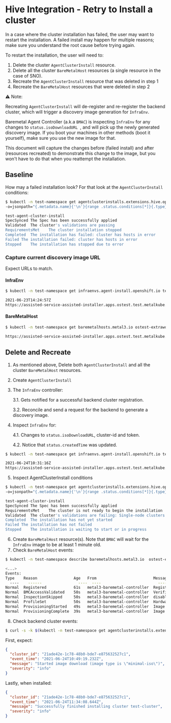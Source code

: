 # Hive Integration - Retry to Install a cluster

In a case where the cluster installation has failed, the user may want to restart the installation.
A failed install may happen for multiple reasons; make sure you understand the root cause before trying again.

To restart the installation, the user will need to:
1. Delete the cluster `AgentClusterInstall` resource.
2. Delete all the cluster `BareMetalHost` resources (a single resource in the case of SNO).
3. Recreate the `AgentClusterInstall` resource that was deleted in step 1
4. Recreate the `BareMetalHost` resources that were deleted in step 2

:warning: Note:

Recreating `AgentClusterInstall` will de-register and re-register the backend cluster, which will trigger a discovery image generation for `InfraEnv`.

Baremetal Agent Controller (a.k.a `BMAC`) is inspecting `InfraEnv` for any changes to `status.isoDownloadURL
`, and will pick up the newly generated discovery image.
If you boot your machines in other methods (boot it yourself), make sure you use the new image for that.

This document will capture the changes before (failed install) and after (resources recreated) to demonstrate this change to the image, but you won't have to do that when you reattempt the installation.


## Baseline
How may a failed installation look?
For that look at the `AgentClusterInstall` conditions:

```bash
$ kubectl -n test-namespace get agentclusterinstalls.extensions.hive.openshift.io test-agent-cluster-install
-o=jsonpath="{.metadata.name}{'\n'}{range .status.conditions[*]}{.type}{'\t'}{.message}{'\n'}"
```

```bash
test-agent-cluster-install
SpecSynced The Spec has been successfully applied
Validated  The cluster's validations are passing
RequirementsMet    The cluster installation stopped
Completed  The installation has failed: cluster has hosts in error
Failed The installation failed: cluster has hosts in error
Stopped    The installation has stopped due to error
```

### Capture current discovery image URL

Expect URLs to match.

#### InfraEnv
```bash
$ kubectl -n test-namespace get infraenvs.agent-install.openshift.io test-infraenv  -o=jsonpath="{.status.createdTime}{'\n'}{.status.isoDownloadURL}{'\n'}"
```
```bash
2021-06-23T14:24:57Z
https://assisted-service-assisted-installer.apps.ostest.test.metalkube.org/api/assisted-install/v1/clusters/2748ddac-0ac9-489b-a38c-ce0d29d22b02/downloads/image?api_key=eyJhbGciOiJFUzI1NiIsInR5cCI6IkpXVCJ9.eyJjbHVzdGVyX2lkIjoiMjc0OGRkYWMtMGFjOS00ODliLWEzOGMtY2UwZDI5ZDIyYjAyIn0.L67oWuxClinXtCiqRcieOS4vAJCFNVztAE_A2TYnBYJawhAox6NfiuxUih2TKwZxbNVCOwLdQXt_5rjYL6Xn5g
```
#### BareMetalHost
```bash
$ kubectl -n test-namespace get baremetalhosts.metal3.io ostest-extraworker-3  -o=jsonpath="{.spec.image.url}{'\n'}"
```
```bash
https://assisted-service-assisted-installer.apps.ostest.test.metalkube.org/api/assisted-install/v1/clusters/2748ddac-0ac9-489b-a38c-ce0d29d22b02/downloads/image?api_key=eyJhbGciOiJFUzI1NiIsInR5cCI6IkpXVCJ9.eyJjbHVzdGVyX2lkIjoiMjc0OGRkYWMtMGFjOS00ODliLWEzOGMtY2UwZDI5ZDIyYjAyIn0.L67oWuxClinXtCiqRcieOS4vAJCFNVztAE_A2TYnBYJawhAox6NfiuxUih2TKwZxbNVCOwLdQXt_5rjYL6Xn5g
```


## Delete and Recreate
1. As mentioned above, Delete both `AgentClusterInstall` and all the cluster `BareMetalHost` resources.
2. Create `AgentClusterInstall`
3. The `InfraEnv` controller:

   3.1. Gets notified for a successful backend cluster registration.

   3.2. Reconcile and send a request for the backend to generate a discovery image.

4. Inspect `InfraEnv` for:

   4.1. Changes to `status.isoDownloadURL`, cluster-id and token.

   4.2. Notice that `status.createdTime` was updated.

```bash
$ kubectl -n test-namespace get infraenvs.agent-install.openshift.io test-infraenv  -o=jsonpath="{.status.createdTime}{'\n'}{.status.isoDownloadURL}{'\n'}"
```
```bash
2021-06-24T10:31:16Z
https://assisted-service-assisted-installer.apps.ostest.test.metalkube.org/api/assisted-install/v1/clusters/21ade42e-1c78-48b0-bde7-e875632527c1/downloads/image?api_key=eyJhbGciOiJFUzI1NiIsInR5cCI6IkpXVCJ9.eyJjbHVzdGVyX2lkIjoiMjFhZGU0MmUtMWM3OC00OGIwLWJkZTctZTg3NTYzMjUyN2MxIn0.IbVClRJQm8nihs7N2B9hiJ523qioKKqymaxGWkQPCIdnMspx_pfWRUeieYyEVDUExLeBPuFlwb84mLPCuZCLzg
```

5. Inspect AgentClusterInstall conditions

```bash
$ kubectl -n test-namespace get agentclusterinstalls.extensions.hive.openshift.io test-agent-cluster-install
-o=jsonpath="{.metadata.name}{'\n'}{range .status.conditions[*]}{.type}{'\t'}{.message}{'\n'}"
```
```bash
test-agent-cluster-install
SpecSynced The Spec has been successfully applied
RequirementsMet    The cluster is not ready to begin the installation
Validated  The cluster's validations are failing: Single-node clusters must have a single master node and no workers.
Completed  The installation has not yet started
Failed The installation has not failed
Stopped    The installation is waiting to start or in progress
```

6. Create `BareMetalHost` resource(s). Note that `BMAC` will wait for the `InfraEnv` image to be at least 1 minute old.
7. Check `BareMetalHost` events:
```bash
$ kubectl -n test-namespace describe baremetalhosts.metal3.io  ostest-extraworker-3
```
```bash
<...>
Events:
Type    Reason                Age   From                         Message
  ----    ------                ----  ----                         -------
Normal  Registered            61s   metal3-baremetal-controller  Registered new host
Normal  BMCAccessValidated    50s   metal3-baremetal-controller  Verified access to BMC
Normal  InspectionSkipped     50s   metal3-baremetal-controller  disabled by annotation
Normal  ProfileSet            50s   metal3-baremetal-controller  Hardware profile set: unknown
Normal  ProvisioningStarted   49s   metal3-baremetal-controller  Image provisioning started for https://assisted-service-assisted-installer.apps.ostest.test.metalkube.org/api/assisted-install/v1/clusters/21ade42e-1c78-48b0-bde7-e875632527c1/downloads/image?api_key=eyJhbGciOiJFUzI1NiIsInR5cCI6IkpXVCJ9.eyJjbHVzdGVyX2lkIjoiMjFhZGU0MmUtMWM3OC00OGIwLWJkZTctZTg3NTYzMjUyN2MxIn0.IbVClRJQm8nihs7N2B9hiJ523qioKKqymaxGWkQPCIdnMspx_pfWRUeieYyEVDUExLeBPuFlwb84mLPCuZCLzg
Normal  ProvisioningComplete  39s   metal3-baremetal-controller  Image provisioning completed for https://assisted-service-assisted-installer.apps.ostest.test.metalkube.org/api/assisted-install/v1/clusters/21ade42e-1c78-48b0-bde7-e875632527c1/downloads/image?api_key=eyJhbGciOiJFUzI1NiIsInR5cCI6IkpXVCJ9.eyJjbHVzdGVyX2lkIjoiMjFhZGU0MmUtMWM3OC00OGIwLWJkZTctZTg3NTYzMjUyN2MxIn0.IbVClRJQm8nihs7N2B9hiJ523qioKKqymaxGWkQPCIdnMspx_pfWRUeieYyEVDUExLeBPuFlwb84mLPCuZCLzg

```
8. Check backend cluster events:
```bash
$ curl -s -k $(kubectl -n test-namespace get agentclusterinstalls.extensions.hive.openshift.io test-agent-cluster-install -o=jsonpath="{.status.debugInfo.eventsURL}")  | jq "."
```
 First, expect:
```json
{
  "cluster_id": "21ade42e-1c78-48b0-bde7-e875632527c1",
  "event_time": "2021-06-24T10:49:19.232Z",
  "message": "Started image download (image type is \"minimal-iso\")",
  "severity": "info"
}
```
 Lastly, when installed:
```json
{
  "cluster_id": "21ade42e-1c78-48b0-bde7-e875632527c1",
  "event_time": "2021-06-24T11:34:08.644Z",
  "message": "Successfully finished installing cluster test-cluster",
  "severity": "info"
}
```
